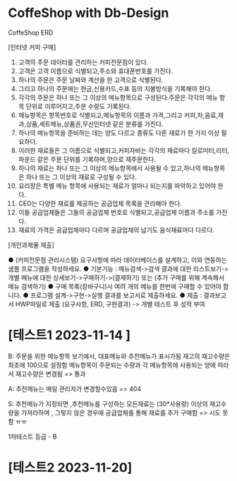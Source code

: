 # CoffeShop with Db-Design

CoffeShop ERD

[인터넷 커피 구매]

1. 고객의 주문 데이터를 관리하는 커피전문점이 있다.
2. 고객은 고객 이름으로 식별되고,주소와 휴대폰번호를 가진다.
3. 하나의 주문은 주문 날짜와 계산을 한 고객으로 식별된다.
4. 그리고 하나의 주문에는 현금,신용카드,수표 등의 지불방식을 기록해야 한다.
5. 각각의 주문은 하나 또는 그 이상의 메뉴항목으로 구성된다.주문은 각각의 메뉴 항목 단위로 이루어지고,주문 수량도 기록된다.
6. 메뉴항목은 항목번호로 식별되고,메뉴항목의 이름과 가격,그리고 커피,차,음료,제과,상품,세트메뉴,상품권,무선인터넷 같은 분류를 가진다.
7. 하나의 메뉴항목을 준비하는 데는 양도 다르고 종류도 다른 재료가 한 가지 이상 필요하다.
8. 이러한 재료들은 그 이름으로 식별되고,커피자바는 각각의 재료마다 킬로미터,리터,파운드 같은 주문 단위를 기록하며,양으로 재주문한다.
9. 하나의 재료는 하나 또는 그 이상의 메뉴항목에서 사용될 수 있고,하나의 메뉴항목은 하나 또는 그 이상의 재료로 구성될 수 있다.
10. 요리장은 특별 메뉴 항목에 사용되는 재료가 얼마나 되는지를 파악하고 있어야 한다.
11. CEO는 다양한 재료를 제공하는 공급업체 목록을 관리해야 한다.
12. 이들 공급업체들은 그들의 공급업체 번호로 식별되고,공급업체 이름과 주소를 가진다.
13. 재료의 가격은 공급업체마다 다르며 공급업체의 납기도 음식재료마다 다르다.

[개인과제물 제출]

● (커피전문점 관리시스템) 요구사항에 따라 데이터베이스를 설계하고, 이와 연동하는 샘플 프로그램을 작성하세요.
● 기본기능 : 메뉴검색->검색 결과에 대한 리스트보기->개별 메뉴에 대한 상세보기->구매하기->(결제하기) 또는 (추가 구매를 위해 계속해서 메뉴 검색하기)
● 구매 목록(장바구니)시 여려 개의 메뉴를 한번에 구매할 수 있어야 합니다.
● 프로그램 설계->구현->실행 결과를 보고서로 제출하세요.
● 제출 : 결과보고서 HWP파일로 제출 (요구사항, ERD, 구현결과) -> 개별 테스트 후 성적 부여

# [테스트1 2023-11-14 ]

B: 주문을 위한 메뉴항목 보기에서, 대표메뉴와 추천메뉴가 표시가됨
재고의 재고수량은 최초에 100으로 설정함
메뉴항목이 주문되는 수량과 각 메뉴항목에 사용되는 양에 따라서 재고수량은 변경됨
=> 통과

A: 추천메뉴는 매일 관리자가 변경할수있음
=> 404

S: 추천메뉴가 지정되면 ,추천메뉴를 구성하는 모든재료는 (30\*사용량) 이상의 재고수량을 가져라하며 , 그렇지 않은 경우에 공급업체를 통해 재료를 추가 구매함
=> 시도 못함 ㅠㅠ

1차테스트 등급 - B

# [테스트2 2023-11-20]
